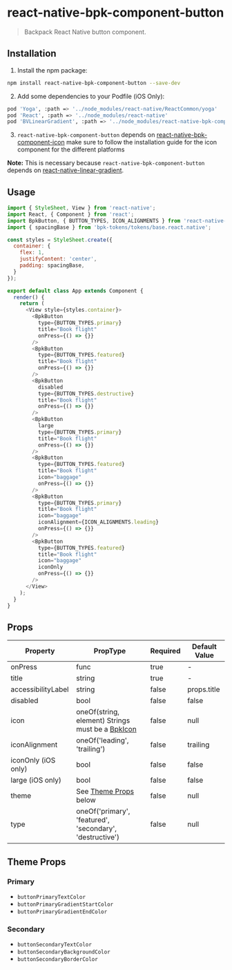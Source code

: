 # react-native-bpk-component-button

> Backpack React Native button component.

## Installation

1. Install the npm package:
```sh
npm install react-native-bpk-component-button --save-dev
```

2. Add some dependencies to your Podfile (iOS Only):
```sh
pod 'Yoga', :path => '../node_modules/react-native/ReactCommon/yoga'
pod 'React', :path => '../node_modules/react-native'
pod 'BVLinearGradient', :path => '../node_modules/react-native-bpk-component-button/node_modules/react-native-linear-gradient'
```

3. `react-native-bpk-component-button` depends on [react-native-bpk-component-icon](https://www.npmjs.com/package/react-native-bpk-component-icon) make sure to follow the installation guide for the icon component for the different platforms

**Note:** This is necessary because `react-native-bpk-component-button` depends on [react-native-linear-gradient](https://github.com/react-native-community/react-native-linear-gradient).

## Usage

```js
import { StyleSheet, View } from 'react-native';
import React, { Component } from 'react';
import BpkButton, { BUTTON_TYPES, ICON_ALIGNMENTS } from 'react-native-bpk-component-button';
import { spacingBase } from 'bpk-tokens/tokens/base.react.native';

const styles = StyleSheet.create({
  container: {
    flex: 1,
    justifyContent: 'center',
    padding: spacingBase,
  }
});

export default class App extends Component {
  render() {
    return (
      <View style={styles.container}>
        <BpkButton
          type={BUTTON_TYPES.primary}
          title="Book flight"
          onPress={() => {}}
        />
        <BpkButton
          type={BUTTON_TYPES.featured}
          title="Book flight"
          onPress={() => {}}
        />
        <BpkButton
          disabled
          type={BUTTON_TYPES.destructive}
          title="Book flight"
          onPress={() => {}}
        />
        <BpkButton
          large
          type={BUTTON_TYPES.primary}
          title="Book flight"
          onPress={() => {}}
        />
        <BpkButton
          type={BUTTON_TYPES.featured}
          title="Book flight"
          icon="baggage"
          onPress={() => {}}
        />
        <BpkButton
          type={BUTTON_TYPES.primary}
          title="Book flight"
          icon="baggage"
          iconAlignment={ICON_ALIGNMENTS.leading}
          onPress={() => {}}
        />
        <BpkButton
          type={BUTTON_TYPES.featured}
          title="Book flight"
          icon="baggage"
          iconOnly
          onPress={() => {}}
        />
      </View>
    );
  }
}
```

## Props

| Property              | PropType                                                                  | Required | Default Value |
| --------------------- | ------------------------------------------------------------------------- | -------- | ------------- |
| onPress               | func                                                                      | true     | -             |
| title                 | string                                                                    | true     | -             |
| accessibilityLabel    | string                                                                    | false    | props.title   |
| disabled              | bool                                                                      | false    | false         |
| icon                  | oneOf(string, element) Strings must be a [BpkIcon](/components/web/icons) | false    | null          |
| iconAlignment         | oneOf('leading', 'trailing')                                              | false    | trailing      |
| iconOnly (iOS only)   | bool                                                                      | false    | false         |
| large (iOS only)      | bool                                                                      | false    | false         |
| theme                 | See [Theme Props](#theme-props) below                                     | false    | null          |
| type                  | oneOf('primary', 'featured', 'secondary', 'destructive')                  | false    | null          |

## Theme Props

### Primary

* `buttonPrimaryTextColor`
* `buttonPrimaryGradientStartColor`
* `buttonPrimaryGradientEndColor`

### Secondary

* `buttonSecondaryTextColor`
* `buttonSecondaryBackgroundColor`
* `buttonSecondaryBorderColor`
